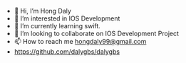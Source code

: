 - 👋 Hi, I’m Hong Daly
- 👀 I’m interested in IOS Development
- 🌱 I’m currently learning swift.
- 💞️ I’m looking to collaborate on IOS Development Project
- 📫 How to reach me hongdaly99@gmail.com
- https://github.com/dalygbs/dalygbs

<!---
dalygbs/dalygbs is a ✨ special ✨ repository because its `README.md` (this file) appears on your GitHub profile.
You can click the Preview link to take a look at your changes.
--->
